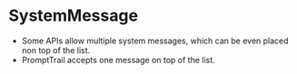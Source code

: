 # SystemMessage

- Some APIs allow multiple system messages, which can be even placed non top of the list.
- PromptTrail accepts one message on top of the list.
